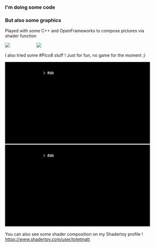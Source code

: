 ### I'm doing some code

### But also some graphics

Played with some C++ and OpenFrameworks to compose pictures via shader function

<img src="https://github.com/totetmatt/totetmatt/blob/master/gifs/muc.gif?raw=true" style="display:inline-block" width="100px">
<img src="https://github.com/totetmatt/totetmatt/blob/master/gifs/mei.gif?raw=true" style="display:inline-block" width="100px">

I also tried some #Pico8 stuff ! Just for fun, no game for the moment ;)

![pico8_1](https://github.com/totetmatt/totetmatt/blob/master/gifs/pico8_1.gif?raw=true)
![pico8_2](https://github.com/totetmatt/totetmatt/blob/master/gifs/pico8_2.gif?raw=true)

You can also see some shader composition on my Shadertoy profile !
https://www.shadertoy.com/user/totetmatt

<!--
**totetmatt/totetmatt** is a ✨ _special_ ✨ repository because its `README.md` (this file) appears on your GitHub profile.

Here are some ideas to get you started:

- 🔭 I’m currently working on ...
- 🌱 I’m currently learning ...
- 👯 I’m looking to collaborate on ...
- 🤔 I’m looking for help with ...
- 💬 Ask me about ...
- 📫 How to reach me: ...
- 😄 Pronouns: ...
- ⚡ Fun fact: ...
-->
